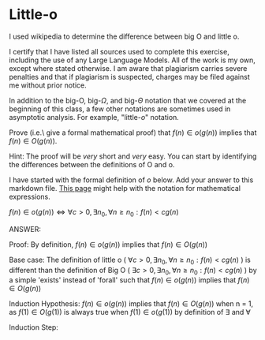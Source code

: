# Little-o

I used wikipedia to determine the difference between big O and little o. 

I certify that I have listed all sources used to complete this exercise, including the use
of any Large Language Models. All of the work is my own, except where stated
otherwise. I am aware that plagiarism carries severe penalties and that if plagiarism is
suspected, charges may be filed against me without prior notice.

In addition to the big-O, big-$\Omega$, and big-$\Theta$ notation that
we covered at the beginning of this class, a few other notations are sometimes
used in asymptotic analysis.  For example, "little-$o$" notation.

Prove (i.e.\ give a formal mathematical proof) that $f(n)\in o(g(n))$ implies
that $f(n)\in O(g(n))$.

Hint: The proof will be *very* short and *very* easy. You can start by
identifying the differences between the definitions of O and o.

I have started with the formal definition of $o$ below. Add your answer to this
markdown file. [This
page](https://docs.github.com/en/get-started/writing-on-github/working-with-advanced-formatting/writing-mathematical-expressions)
might help with the notation for mathematical expressions.

$f(n)\in o(g(n)) \iff \forall c>0, \exists n_0, \forall n\ge n_0: f(n) < c g(n)$

ANSWER:

Proof: By definition, $f(n)\in o(g(n))$ implies that $f(n)\in O(g(n))$

Base case: The definition of little o ( $\forall c>0, \exists n_0, \forall n\ge n_0: f(n) < c g(n)$ ) is different than the definition of Big O ( $\exists c>0, \exists n_0, \forall n\ge n_0: f(n) < c g(n)$ ) by a simple 'exists' instead of 'forall' such that $f(n)\in o(g(n))$ implies that $f(n)\in O(g(n))$

Induction Hypothesis: $f(n)\in o(g(n))$ implies that $f(n)\in O(g(n))$ when n = 1, as $f(1)\in O(g(1))$ is always true when $f(1)\in o(g(1))$ by definition of $\exists$ and 
$\forall$

Induction Step: 

